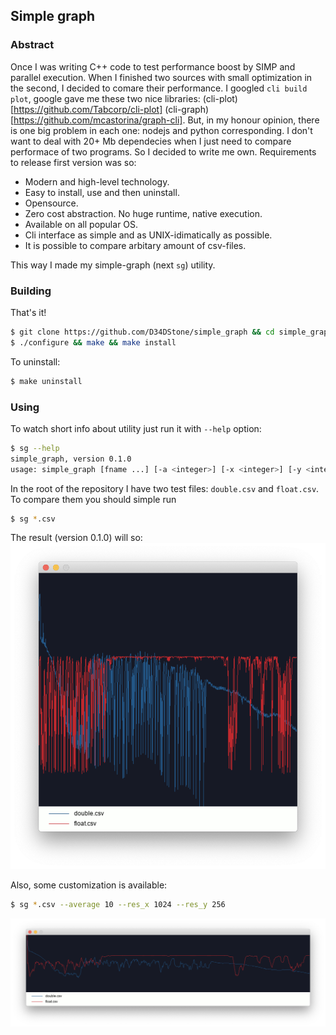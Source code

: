## Simple graph 

### Abstract
Once I was writing C++ code to test performance boost by SIMP and parallel execution. 
When I finished two sources with small optimization in the second, I decided to comare their performance. 
I googled `cli build plot`, google gave me these two nice libraries: 
(cli-plot)[https://github.com/Tabcorp/cli-plot] 
(cli-graph)[https://github.com/mcastorina/graph-cli]. 
But, in my honour opinion, there is one big problem in each one: nodejs and python corresponding. 
I don't want to deal with 20+ Mb dependecies when I just need to compare performace of two programs. 
So I decided to write me own. 
Requirements to release first version was so: 
* Modern and high-level technology.
* Easy to install, use and then uninstall. 
* Opensource.
* Zero cost abstraction. No huge runtime, native execution.
* Available on all popular OS.
* Cli interface as simple and as UNIX-idimatically as possible.
* It is possible to compare arbitary amount of csv-files.

This way I made my simple-graph (next `sg`) utility.

### Building
That's it!
```bash
$ git clone https://github.com/D34DStone/simple_graph && cd simple_graph
$ ./configure && make && make install
```

To uninstall:
```bash
$ make uninstall
```

### Using 
To watch short info about utility just run it with `--help` option: 
```bash
$ sg --help
simple_graph, version 0.1.0
usage: simple_graph [fname ...] [-a <integer>] [-x <integer>] [-y <integer>] [-s <char>] [-h]
```

In the root of the repository I have two test files: `double.csv` and `float.csv`. To compare them you should simple run
```bash
$ sg *.csv
```
The result (version 0.1.0) will so: 
![double-float-comparison](https://github.com/D34DStone/simple_graph/blob/master/doc/0.1.0-screen-float-double.png?raw=true)

Also, some customization is available: 
```bash
$ sg *.csv --average 10 --res_x 1024 --res_y 256
```
![double-float-comparison-advanced](https://github.com/D34DStone/simple_graph/blob/master/doc/0.1.0-screen-float-double-advanced.png?raw=true)
